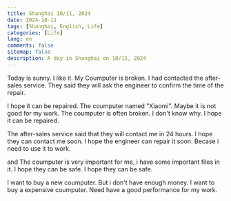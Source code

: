 ```yaml
---
title: Shanghai 10/11, 2024
date: 2024-10-11
tags: [Shanghai, English, Life]
categories: [Life]
lang: en
comments: false
sitemap: false
description: A day in Shanghai on 10/11, 2024
---
```


Today is sunny. I like it. My Coumputer is broken. I had contacted the after-sales service. They said they will ask the engineer to confirm the time of the repair.

I hope it can be repaired. The coumputer named "Xiaomi". Maybe it is not good for my work. The coumputer is often broken. I don't know why. I hope it can be repaired.

The after-sales service said that they will contact me in 24 hours. I hope they can contact me soon. I hope the engineer can repair it soon. Becase i need to use it to work.

and The coumputer is very important for me, i have some important files in it. I hope they can be safe. I hope they can be safe.

I want to buy a new coumputer. But i don't have enough money. I want to buy a expensive coumputer. Need have a good performance for my work. 
